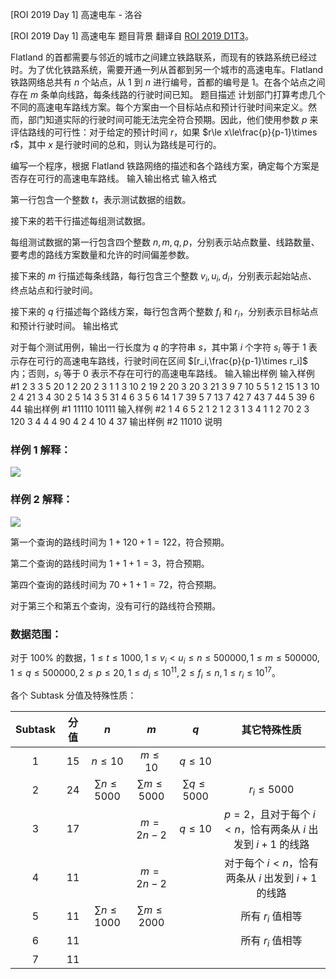 



[ROI 2019 Day 1] 高速电车 - 洛谷














[ROI 2019 Day 1] 高速电车
题目背景
翻译自 [ROI 2019 D1T3](https://neerc.ifmo.ru/school/archive/2018-2019/ru-olymp-roi-2019-day1.pdf)。

Flatland 的首都需要与邻近的城市之间建立铁路联系，而现有的铁路系统已经过时。为了优化铁路系统，需要开通一列从首都到另一个城市的高速电车。Flatland 铁路网络总共有 $n$ 个站点，从 $1$ 到 $n$ 进行编号，首都的编号是 $1$。在各个站点之间存在 $m$ 条单向线路，每条线路的行驶时间已知。
题目描述
计划部门打算考虑几个不同的高速电车路线方案。每个方案由一个目标站点和预计行驶时间来定义。然而，部门知道实际的行驶时间可能无法完全符合预期。因此，他们使用参数 $p$ 来评估路线的可行性：对于给定的预计时间 $r$，如果 $r\le x\le\frac{p}{p-1}\times r$，其中 $x$ 是行驶时间的总和，则认为路线是可行的。

编写一个程序，根据 Flatland 铁路网络的描述和各个路线方案，确定每个方案是否存在可行的高速电车路线。
输入输出格式
输入格式

第一行包含一个整数 $t$，表示测试数据的组数。

接下来的若干行描述每组测试数据。

每组测试数据的第一行包含四个整数 $n,m,q,p$，分别表示站点数量、线路数量、要考虑的路线方案数量和允许的时间偏差参数。

接下来的 $m$ 行描述每条线路，每行包含三个整数 $v_i,u_i,d_i$，分别表示起始站点、终点站点和行驶时间。

接下来的 $q$ 行描述每个路线方案，每行包含两个整数 $f_i$ 和 $r_i$，分别表示目标站点和预计行驶时间。
输出格式

对于每个测试用例，输出一行长度为 $q$ 的字符串 $s$，其中第 $i$ 个字符 $s_i$ 等于 $1$ 表示存在可行的高速电车路线，行驶时间在区间 $[r_i,\frac{p}{p-1}\times r_i]$ 内；否则，$s_i$ 等于 $0$ 表示不存在可行的高速电车路线。
输入输出样例
输入样例 #1
2
3 3 5 20
1 2 20
2 3 1
1 3 10
2 19
2 20
3 20
3 21
3 9
7 10 5 5
1 2 15
1 3 10
2 4 21
3 4 30
2 5 14
3 5 31
4 6 3
5 6 14
1 7 39
5 7 13
7 42
7 43
7 44
5 39
6 44
输出样例 #1
11110
10111
输入样例 #2
1
4 6 5 2
1 2 1
2 3 1
3 4 1
1 2 70
2 3 120
3 4 4
4 90
4 2
4 10
4 37
输出样例 #2
11010
说明
### 样例 $1$ 解释：

![](https://cdn.luogu.com.cn/upload/image_hosting/m08fbash.png)

### 样例 $2$ 解释：

![](https://cdn.luogu.com.cn/upload/image_hosting/pr2q9k2f.png)

第一个查询的路线时间为 $1 + 120 + 1 = 122$，符合预期。

第二个查询的路线时间为 $1 + 1 + 1 = 3$，符合预期。

第四个查询的路线时间为 $70 + 1 + 1 = 72$，符合预期。 

对于第三个和第五个查询，没有可行的路线符合预期。

### 数据范围：

对于 $100\%$ 的数据，$1\le t\le1000,1\le v_i<u_i\le n\le500000,1\le m\le500000,1\le q\le500000,2\le p\le20,1\le d_i\le10^{11},2\le f_i\le n,1\le r_i\le10^{17}$。

各个 Subtask 分值及特殊性质：

| Subtask | 分值 | $n$ | $m$ | $q$ | 其它特殊性质 |
| :----------: | :----------: | :----------: | :----------: | :----------: | :----------: |
| $1$ | $15$ | $n\le10$ | $m\le10$ | $q\le10$ |  |
| $2$ | $24$ | $\sum n\le5000$ | $\sum m\le5000$ | $\sum q\le5000$ | $r_i\le5000$ |
| $3$ | $17$ |  | $m=2n-2$ | $q\le10$ | $p=2$，且对于每个 $i<n$，恰有两条从 $i$ 出发到 $i+1$ 的线路 |
| $4$ | $11$ |  | $m=2n-2$ |  | 对于每个 $i<n$，恰有两条从 $i$ 出发到 $i+1$ 的线路 |
| $5$ | $11$ | $\sum n\le1000$ | $\sum m\le2000$ |  | 所有 $r_i$ 值相等 |
| $6$ | $11$ |  |  |  | 所有 $r_i$ 值相等 |
| $7$ | $11$ |  |  |  |  |






